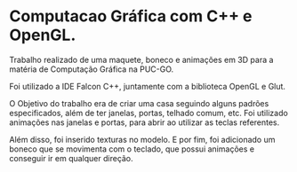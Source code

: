 # Computacao Gráfica com C++ e OpenGL.
Trabalho realizado de uma maquete, boneco e animações em 3D para a matéria de Computação Gráfica na PUC-GO. 

Foi utilizado a IDE Falcon C++, juntamente com a biblioteca OpenGL e Glut.

O Objetivo do trabalho era de criar uma casa seguindo alguns padrões especificados, além de ter janelas, portas, telhado comum, etc.
Foi utilizado animações nas janelas e portas, para abrir ao utilizar as teclas referentes.

Além disso, foi inserido texturas no modelo.
E por fim, foi adicionado um boneco que se movimenta com o teclado, que possui animações e conseguir ir em qualquer direção.
